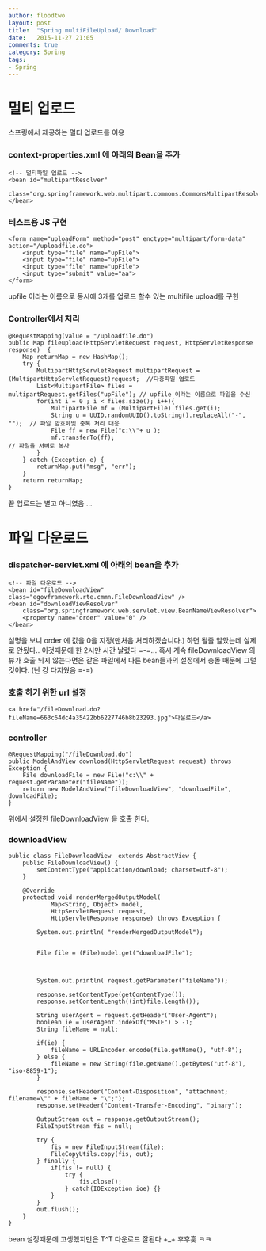 ```yaml
---
author: floodtwo
layout: post
title:  "Spring multiFileUpload/ Download"
date:   2015-11-27 21:05
comments: true
category: Spring
tags: 
- Spring
---
```


# 멀티 업로드 

스프링에서 제공하는 멀티 업로드를 이용

### context-properties.xml 에 아래의 Bean을 추가 
	<!-- 멀티파일 업로드 -->
	<bean id="multipartResolver"
		class="org.springframework.web.multipart.commons.CommonsMultipartResolver"></bean>
		
### 테스트용 JS 구현 
    <form name="uploadForm" method="post" enctype="multipart/form-data" action="/uploadfile.do">
        <input type="file" name="upFile">
        <input type="file" name="upFile">
        <input type="file" name="upFile">
        <input type="submit" value="aa"> 
    </form>
upfile 이라는 이름으로 동시에 3개를 업로드 할수 있는 multifile upload를 구현 
		
### Controller에서 처리 

	@RequestMapping(value = "/uploadfile.do")
	public Map fileupload(HttpServletRequest request, HttpServletResponse response)  {
		Map returnMap = new HashMap();
		try {
			MultipartHttpServletRequest multipartRequest =  (MultipartHttpServletRequest)request;  //다중파일 업로드
			List<MultipartFile> files = multipartRequest.getFiles("upFile"); // upfile 이라는 이름으로 파일을 수신
			for(int i = 0 ; i < files.size(); i++){
				MultipartFile mf = (MultipartFile) files.get(i);
				String u = UUID.randomUUID().toString().replaceAll("-", "");  // 파일 암호화및 중복 처리 대응 
				File ff = new File("c:\\"+ u );
				mf.transferTo(ff);                                          // 파일을 서버로 복사 
			}
		} catch (Exception e) {
			returnMap.put("msg", "err");
		}
		return returnMap;
	}

끝 업로드는 별고 아니였음 ...

# 파일 다운로드 

### dispatcher-servlet.xml 에 아래의 bean을 추가 

	<!-- 파일 다운로드 -->
	<bean id="fileDownloadView" class="egovframework.rte.cmmn.FileDownloadView" />
	<bean id="downloadViewResolver"
		class="org.springframework.web.servlet.view.BeanNameViewResolver">
		<property name="order" value="0" />
	</bean>

설명을 보니 order 에 값을 0을 지정(맨처음 처리하겠습니다.) 하면 될줄 알았는데
실제로 안됬다.. 이것때문에 한 2시만 시간 날렸다 =-=...
혹시 계속 fileDownloadView 의 뷰가 호출 되지 않는다면은 같은 파일에서 
다른 bean들과의 설정에서 충돌 때문에 그럴것이다. (난 걍 다지웠음 =-=)

### 호출 하기 위한 url 설정 

    <a href="/fileDownload.do?fileName=663c64dc4a35422bb6227746b8b23293.jpg">다운로드</a>

### controller

	@RequestMapping("/fileDownload.do")
	public ModelAndView download(HttpServletRequest request) throws Exception {
		File downloadFile = new File("c:\\" + request.getParameter("fileName"));
		return new ModelAndView("fileDownloadView", "downloadFile", downloadFile);
	}  

위에서 설정한 fileDownloadView 을 호출 한다. 

### downloadView 

    public class FileDownloadView  extends AbstractView {
    	public FileDownloadView() {
    		setContentType("application/download; charset=utf-8");
    	}
    
    	@Override
    	protected void renderMergedOutputModel(
    			Map<String, Object> model,
    			HttpServletRequest request, 
    			HttpServletResponse response) throws Exception {
    		
    		System.out.println( "renderMergedOutputModel");
    		
    		
    		File file = (File)model.get("downloadFile");
    		
    		
    		
    		System.out.println( request.getParameter("fileName"));
    		
    		response.setContentType(getContentType());
    		response.setContentLength((int)file.length());
    		
    		String userAgent = request.getHeader("User-Agent");
    		boolean ie = userAgent.indexOf("MSIE") > -1;
    		String fileName = null;
    		
    		if(ie) {
    			fileName = URLEncoder.encode(file.getName(), "utf-8");
    		} else {
    			fileName = new String(file.getName().getBytes("utf-8"), "iso-8859-1");
    		}
    		
    		response.setHeader("Content-Disposition", "attachment; filename=\"" + fileName + "\";");
    		response.setHeader("Content-Transfer-Encoding", "binary");
    		
    		OutputStream out = response.getOutputStream();
    		FileInputStream fis = null;
    		
    		try {
    			fis = new FileInputStream(file);
    			FileCopyUtils.copy(fis, out);
    		} finally {
    			if(fis != null) {
    				try {
    					fis.close();
    				} catch(IOException ioe) {}
    			}
    		}
    		out.flush();
    	}
    }
    
bean 설정때문에 고생했지만은 T^T 다운로드 잘된다 +_+ 후후훗 ㅋㅋ







